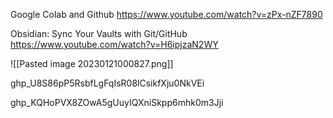 Google Colab and Github
https://www.youtube.com/watch?v=zPx-nZF7890

Obsidian: Sync Your Vaults with Git/GitHub
https://www.youtube.com/watch?v=H6ipjzaN2WY




![[Pasted image 20230121000827.png]]




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



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